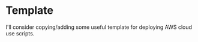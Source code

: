 # Template
  
I'll consider copying/adding some useful template for deploying AWS cloud use scripts.
